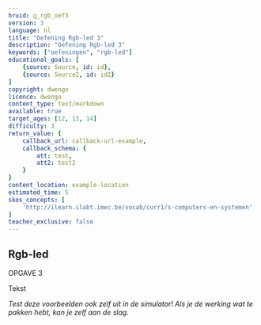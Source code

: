 ```yaml
---
hruid: g_rgb_oef3
version: 3
language: nl
title: "Oefening Rgb-led 3"
description: "Oefening Rgb-led 3"
keywords: ["oefeningen", "rgb-led"]
educational_goals: [
    {source: Source, id: id}, 
    {source: Source2, id: id2}
]
copyright: dwengo
licence: dwengo
content_type: text/markdown
available: true
target_ages: [12, 13, 14]
difficulty: 3
return_value: {
    callback_url: callback-url-example,
    callback_schema: {
        att: test,
        att2: test2
    }
}
content_location: example-location
estimated_time: 5
skos_concepts: [
    'http://ilearn.ilabt.imec.be/vocab/curr1/s-computers-en-systemen'
]
teacher_exclusive: false
---
```

## Rgb-led

OPGAVE 3

Tekst


*Test deze voorbeelden ook zelf uit in de simulator! Als je de werking wat te pakken hebt, kan je zelf aan de slag.*